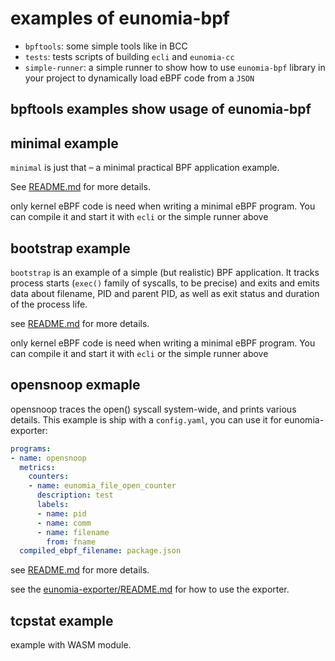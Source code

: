 # examples of eunomia-bpf

- `bpftools`: some simple tools like in BCC
- `tests`: tests scripts of building `ecli` and `eunomia-cc`
- `simple-runner`: a simple runner to show how to use `eunomia-bpf` library in your project to dynamically load eBPF code from a `JSON`

## bpftools examples show usage of eunomia-bpf

## minimal example

`minimal` is just that – a minimal practical BPF application example. 

See [README.md](bpftools/minimal/README.md) for more details.

only kernel eBPF code is need when writing a minimal eBPF program. You can compile it and start it with `ecli` or the simple runner above

## bootstrap example

`bootstrap` is an example of a simple (but realistic) BPF application. It
tracks process starts (`exec()` family of syscalls, to be precise) and exits
and emits data about filename, PID and parent PID, as well as exit status and
duration of the process life.

see [README.md](bpftools/bootstrap/README.md) for more details.

only kernel eBPF code is need when writing a minimal eBPF program. 
You can compile it and start it with `ecli` or the simple runner above

## opensnoop exmaple

opensnoop traces the open() syscall system-wide, and prints various details. 
This example is ship with a `config.yaml`, you can use it for eunomia-exporter:

```yaml
programs:
- name: opensnoop
  metrics:
    counters:
    - name: eunomia_file_open_counter
      description: test
      labels:
      - name: pid
      - name: comm
      - name: filename
        from: fname
  compiled_ebpf_filename: package.json
```

see [README.md](bpftools/opensnoop/README.md) for more details.

see the [eunomia-exporter/README.md](../eunomia-exporter/README.md) for how to use the exporter.

## tcpstat example

example with WASM module.
